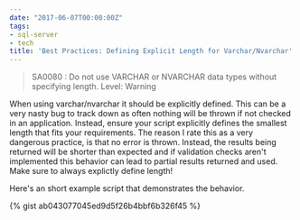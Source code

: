 ```yaml
---
date: "2017-06-07T00:00:00Z"
tags:
- sql-server
- tech
title: 'Best Practices: Defining Explicit Length for Varchar/Nvarchar'
---
```


> SA0080 : Do not use VARCHAR or NVARCHAR data types without specifying length. Level: Warning

When using varchar/nvarchar it should be explicitly defined. This can be a very nasty bug to track down as often nothing will be thrown if not checked in an application. Instead, ensure your script explicitly defines the smallest length that fits your requirements. The reason I rate this as a very dangerous practice, is that no error is thrown. Instead, the results being returned will be shorter than expected and if validation checks aren't implemented this behavior can lead to partial results returned and used. Make sure to always explictly define length!

Here's an short example script that demonstrates the behavior.

{% gist ab043077045ed9d5f26b4bbf6b326f45 %}